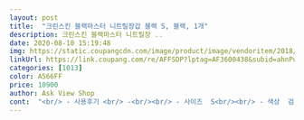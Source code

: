 ```yaml
---
layout: post 
title:  "크린스킨 블랙마스터 니트릴장갑 블랙 S, 블랙, 1개" 
description: 크린스킨 블랙마스터 니트릴장 ..
date: 2020-08-10 15:19:48 
img: https://static.coupangcdn.com/image/product/image/vendoritem/2018/07/17/3024714323/38d3d63a-e002-4098-8491-1eb6de903f88.jpg 
linkUrl: https://link.coupang.com/re/AFFSDP?lptag=AF3600438&subid=ahnPublicAsk&pageKey=169225515&itemId=484301586&vendorItemId=5046354699&traceid=V0-113-ffcc29283eec2d14 
categories: [1013] 
color: A566FF 
price: 10900 
author: Ask View Shop 
cont:  "<br/> - 사용후기 <br/> -<br/><br/> - 사이즈  S<br/><br/> - 색상  검은색<br/><br/> - 수량  100개<br/>100 매나되서ㅋㅋㅋ 친정엄마도 드리려고 이것좀봐참좋다100개나있어엄마도좀 줄게 했더니 까만장갑은 좀 거부감이 있으신건지ㅋㅋㅋ 무섭다며.<br/>.<br/>ㅋㅋㅋㅋ<br/>같은S여도<br/>구입하게 됐습니다 ㅎ<br/>그건 S도 크더라구요 더작은게 있는지모르고ㅋㅋㅋS를 썼던거지만... <br/><br/>그제품과 비교했을때<br/>금방 버려지는 다른 라텍스 장갑과는 다릅니다<br/>끼니까 차원이 다르네요<br/>남는부분때문에<br/>남자 손에도 L 사이즈를 사니까 딱 맞는것 같아요<br/>다른 라텍스 보다 뚜께도 적당하고 튼튼 합니다<br/>다른것도 써봤지만 너무 얇아서 한번쓰거나 쉽게 파손되어<br/>다른것은 작꺼나 또 너무커서 벗겨 지더라구요<br/>라텍스 장갑 중 갑오브 갑인 것 같습니다<br/>막 바닥장판에 문질렀을때 뿌득뿌득 걸리는.<br/>.<br/>? 그런고무재질이 아니라<br/>머리할때 좋을거같아요^^<br/>면장갑을 끼면 손이 더러워지고 하지만 면장갑안에 하나를<br/>밖에서 일하는 직업을 가지고 있어서 기름이나 먼지 흙 등 에<br/>불편했어요<br/>사용할때 흰색을 주로 사용하셨던 분이라면 검은색을 사용햤을때 생각보다 빡빡한듯한 느낌을 많이 받으실수 있습니다.<br/><br/>색상도 역시나 검은색이라 마음에듭니다<br/>셀프펌 할때 사용하려고 구매했어요<br/>손가락끝이 꽤 남았거든요<br/>손에도 착!착 달라붙네요<br/>쉽게 더러워 질수있는 손을 보호  할 수 있어서 마음에 듭니다<br/>어떤 느낌인지 아시죠<br/>이게 훨씬 작은 제손에 딱맞네요<br/>이번에는 부탁하신 분이 작은 손이라 스몰 사이즈를<br/>이전까지는 동상사 깔이 제품 S 썼었는데<br/>이전에썼던 다른제품은 손가락마디 사이가 길어서<br/>이제품은 마디길이도 딱 좋고<br/>잡아당겨 쓴다해도 손에 착착 달라붙질않아 제자리로 돌아가버려서.<br/>.<br/><br/>재구입 의사도 있습니다<br/>저는 남자 손 사이즈 중에서도 조금 큰 편입니다<br/>전 손이 남자치곤 좀... <br/>작은편이라 S사이즈를 착용하는데 개인적으로 M사이즈를 착용하면좀... <br/>.<br/>타이트하게 잡갑을 착용한것보단 조금 널널한듯한 모습이라 손이 남들보다 엄청 크다 싶으신분들은 L사이즈 착용을 추천드릴게요<br/>좀 매끈한재질이예요부드럽습니다먼지 들러붙지않는 재질<br/>좋은것 같습니다<br/>지인들에게 추천 하기도하고 나누어 끼고 하니 사달라고도<br/>지인의 부탁으로 또 구입했습니다<br/>집에서 고기다룰때 주로 사용하는데 하얀색 라텍스는 엄청 얇은데에 반면 파란색은 하얀색보단 투껍고 파랙색보단 검은 색이 더 두껍습니다.<br/><br/>집에서 사용중이던 라텍스 장갑 다 사용해서 재구매합니다<br/>착 붙어서 손가락끝도 거의 남지않네요<br/>참고 하세요<br/>하네요<br/>" 
---
```

